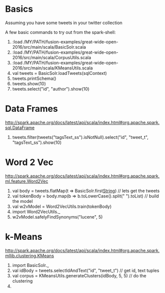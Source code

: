 Basics
======================

Assuming you have some tweets in your twitter collection

A few basic commands to try out from the spark-shell:


1. :load /MY/PATH/fusion-examples/great-wide-open-2016/src/main/scala/BasicSolr.scala
1. :load /MY/PATH/fusion-examples/great-wide-open-2016/src/main/scala/CorpusUtils.scala
1. :load /MY/PATH/fusion-examples/great-wide-open-2016/src/main/scala/KMeansUtils.scala
1. val tweets = BasicSolr.loadTweets(sqlContext)
1. tweets.printSchema()
1. tweets.show(10)
1. tweets.select("id", "author").show(10)





Data Frames
=====================

http://spark.apache.org/docs/latest/api/scala/index.html#org.apache.spark.sql.DataFrame

1.  tweets.filter(tweets("tagsText_ss").isNotNull).select("id", "tweet_t", "tagsText_ss").show(10) 



Word 2 Vec
======================

http://spark.apache.org/docs/latest/api/scala/index.html#org.apache.spark.ml.feature.Word2Vec

1. val body = tweets.flatMap(t => BasicSolr.first[String](t, "tweet_t"))  // lets get the tweets
1. val tokenBody = body.map(b => b.toLowerCase().split(" ").toList)  // build the model
1. val w2vModel = Word2VecUtils.train(tokenBody)
1. import Word2VecUtils._
1. w2vModel.safelyFindSynonyms("lucene", 5)


k-Means
=======================

http://spark.apache.org/docs/latest/api/scala/index.html#org.apache.spark.mllib.clustering.KMeans

1. import BasicSolr._
1. val idBody = tweets.selectIdAndText("id", "tweet_t") // get id, text tuples
1. val corpus = KMeansUtils.generateClusters(idBody, 5, 5)  // do the clustering
1.    